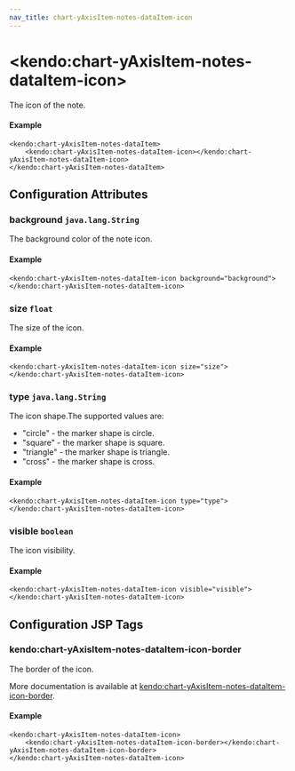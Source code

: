 ```yaml
---
nav_title: chart-yAxisItem-notes-dataItem-icon
---
```


# \<kendo:chart-yAxisItem-notes-dataItem-icon\>

The icon of the note.

#### Example
    <kendo:chart-yAxisItem-notes-dataItem>
        <kendo:chart-yAxisItem-notes-dataItem-icon></kendo:chart-yAxisItem-notes-dataItem-icon>
    </kendo:chart-yAxisItem-notes-dataItem>

## Configuration Attributes

### background `java.lang.String`

The background color of the note icon.

#### Example
    <kendo:chart-yAxisItem-notes-dataItem-icon background="background">
    </kendo:chart-yAxisItem-notes-dataItem-icon>

### size `float`

The size of the icon.

#### Example
    <kendo:chart-yAxisItem-notes-dataItem-icon size="size">
    </kendo:chart-yAxisItem-notes-dataItem-icon>

### type `java.lang.String`

The icon shape.The supported values are:
* "circle" - the marker shape is circle.
* "square" - the marker shape is square.
* "triangle" - the marker shape is triangle.
* "cross" - the marker shape is cross.

#### Example
    <kendo:chart-yAxisItem-notes-dataItem-icon type="type">
    </kendo:chart-yAxisItem-notes-dataItem-icon>

### visible `boolean`

The icon visibility.

#### Example
    <kendo:chart-yAxisItem-notes-dataItem-icon visible="visible">
    </kendo:chart-yAxisItem-notes-dataItem-icon>


##  Configuration JSP Tags

### kendo:chart-yAxisItem-notes-dataItem-icon-border

The border of the icon.

More documentation is available at [kendo:chart-yAxisItem-notes-dataItem-icon-border](/api/wrappers/jsp/chart/yaxisitem-notes-dataitem-icon-border).

#### Example

    <kendo:chart-yAxisItem-notes-dataItem-icon>
        <kendo:chart-yAxisItem-notes-dataItem-icon-border></kendo:chart-yAxisItem-notes-dataItem-icon-border>
    </kendo:chart-yAxisItem-notes-dataItem-icon>


